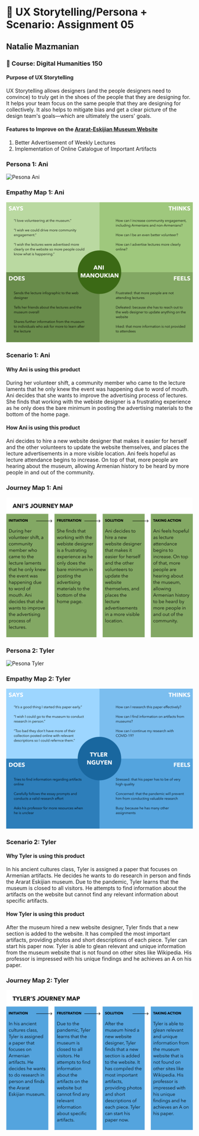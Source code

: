 # :bust_in_silhouette: UX Storytelling/Persona + Scenario: Assignment 05
## Natalie Mazmanian 
### :book: Course: Digital Humanities 150 

#### Purpose of UX Storytelling
UX Storytelling allows designers (and the people designers need to convince) to truly get in the shoes of the people that they are designing for. It helps your team focus on the same people that they are designing for collectively. It also helps to mitigate bias and get a clear picture of the design team's goals—which are ultimately the users' goals.

#### Features to Improve on the [Ararat-Eskijian Museum Website](https://www.ararat-eskijian-museum.com/)

1. Better Advertisement of Weekly Lectures
2. Implementation of Online Catalogue of Important Artifacts

### Persona 1: Ani
![Pesona Ani](https://github.com/mysticaltofu/DH150-NATALIEMAZMANIAN/blob/main/Persona%20Ani.png)

### Empathy Map 1: Ani
![Empathy Ani](https://github.com/mysticaltofu/DH150-NATALIEMAZMANIAN/blob/main/Empathy%20Ani.png)

### Scenario 1: Ani
#### Why Ani is using this product
During her volunteer shift, a community member who came to the lecture laments that he only knew the event was happening due to word of mouth. Ani decides that she wants to improve the advertising process of lectures. She finds that working with the webiste designer is a frustrating experience as he only does the bare minimum in posting the advertising materials to the bottom of the home page.

#### How Ani is using this product
Ani decides to hire a new website designer that makes it easier for herself and the other volunteers to update the website themselves, and places the lecture advertisements in a more visible location. Ani feels hopeful as lecture attendance begins to increase. On top of that, more people are hearing about the museum, allowing Armenian history to be heard by more people in and out of the community.  

### Journey Map 1: Ani
![Journey Ani](https://github.com/mysticaltofu/DH150-NATALIEMAZMANIAN/blob/main/Journey%20Ani.png)


### Persona 2: Tyler
![Pesona Tyler](https://github.com/mysticaltofu/DH150-NATALIEMAZMANIAN/blob/main/Persona%20Tyler.png)

### Empathy Map 2: Tyler
![Empathy Tyler](https://github.com/mysticaltofu/DH150-NATALIEMAZMANIAN/blob/main/Empathy%20Tyler.png)

### Scenario 2: Tyler
#### Why Tyler is using this product
In his ancient cultures class, Tyler is assigned a paper that focuses on Armenian artifacts. He decides he wants to do research in person and finds the Ararat Eskijian museum. Due to the pandemic, Tyler learns that the museum is closed to all visitors. He attempts to find information about the artifacts on the website but cannot find any relevant information about specific artifacts.

#### How Tyler is using this product
After the museum hired a new website designer, Tyler finds that a new section is added to the website. It has compiled the most important artifacts, providing photos and short descriptions of each piece. Tyler can start his paper now. Tyler is able to glean relevant and unique information from the museum website that is not found on other sites like Wikipedia. His professor is impressed with his unique findings and he achieves an A on his paper.

### Journey Map 2: Tyler
![Journey Tyler](https://github.com/mysticaltofu/DH150-NATALIEMAZMANIAN/blob/main/Journey%20Tyler.png)

